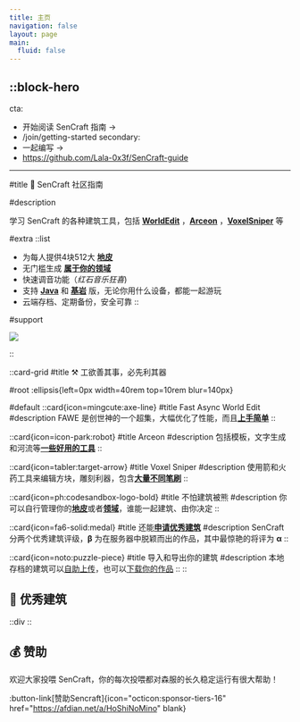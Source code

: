 ```yaml
---
title: 主页
navigation: false
layout: page
main:
  fluid: false
---
```


::block-hero
---
cta:
  - 开始阅读 SenCraft 指南 ->
  - /join/getting-started
secondary:
  - 一起编写 →
  - https://github.com/Lala-0x3f/SenCraft-guide
---

#title
🧭 SenCraft 社区指南

#description


学习 SenCraft 的各种建筑工具，包括 [**WorldEdit**](we) ，[**Arceon**](arceon) ，[**VoxelSniper**](vs) 等

#extra
  ::list
  - 为每人提供4块512大 [**地皮**](plots)
  - 无门槛生成 [**属于你的领域**](worlds/realms)
  - 快速调音功能（*红石音乐狂喜*)
  - 支持 [**Java**](https://zh.minecraft.wiki/w/Java%E7%89%88) 和 [**基岩**](https://zh.minecraft.wiki/w/%E5%9F%BA%E5%B2%A9%E7%89%88) 版，无论你用什么设备，都能一起游玩
  - 云端存档、定期备份，安全可靠
  ::

#support

  ![](/cover.png)



::

::card-grid
#title
⚒ 工欲善其事，必先利其器

#root
:ellipsis{left=0px width=40rem top=10rem blur=140px}

#default
::card{icon=mingcute:axe-line}
#title
Fast Async World Edit
#description
FAWE 是创世神的一个超集，大幅优化了性能，而且[**上手简单**](we)
::

::card{icon=icon-park:robot}
#title
Arceon
#description
包括模板，文字生成和河流等[**一些好用的工具**](arceon)
::

::card{icon=tabler:target-arrow}
#title
Voxel Sniper
#description
使用箭和火药工具来编辑方块，雕刻利器，包含[**大量不同笔刷**](vs)
::

::card{icon=ph:codesandbox-logo-bold}
#title
不怕建筑被熊
#description
你可以自行管理你的[**地皮**](plots)或者[**领域**](worlds/realms)，谁能一起建筑、由你决定
::

::card{icon=fa6-solid:medal}
#title
还能[**申请优秀建筑**](./join/7.eb.md)
#description
SenCraft 分两个优秀建筑评级，**β** 为在服务器中脱颖而出的作品，其中最惊艳的将评为 **α**
::

::card{icon=noto:puzzle-piece}
#title
导入和导出你的建筑
#description
本地存档的建筑可以[自助上传](join/import-export#导入)，也可以[下载你的作品](join/import-export#导出)
::
::

## 🎪 优秀建筑


::div
<CoverVideo />
::

## 💰 赞助

欢迎大家投喂 SenCraft，你的每次投喂都对森服的长久稳定运行有很大帮助！

:button-link[赞助Sencraft]{icon="octicon:sponsor-tiers-16" href="https://afdian.net/a/HoShiNoMino" blank}

<div style="margin-top:50px"></div>

